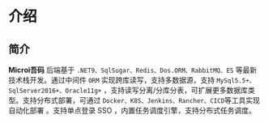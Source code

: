 # 介绍
## 简介
**Microi吾码** 后端基于 `.NET9、SqlSugar、Redis、Dos.ORM、RabbitMQ、ES` 等最新技术栈开发。通过中间件 `ORM` 实现跨库读写，支持多数据源，支持 `MySql5.5+、SqlServer2016+、Oracle11g+` ，支持读写分离/分库分表，可扩展更多数据库类型。支持分布式部署，可通过 `Docker、K8S、Jenkins、Rancher、CICD`等工具实现自动化部署 。支持单点登录 SSO ，内置任务调度引擎，支持分布式任务调度。

